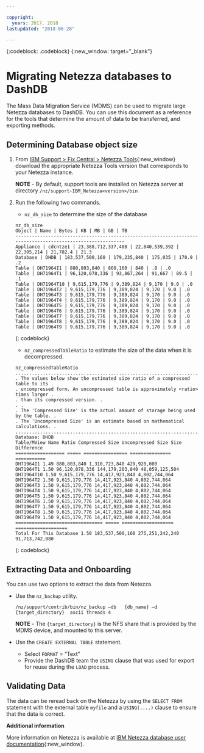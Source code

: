 ```yaml
---

copyright:
  years: 2017, 2018
lastupdated: "2018-06-28"

---
```

{:codeblock: .codeblock}
{:new_window: target="_blank"}


# Migrating Netezza databases to DashDB

The Mass Data Migration Service (MDMS) can be used to migrate large Netezza databases to DashDB. You can use this document as a reference for the tools that determine the amount of data to be transferred, and exporting methods.

## Determining Database object size
1. From [IBM Support > Fix Central > Netezza Tools](https://www-945.ibm.com/support/fixcentral/options?selectionBean.selectedTab=find&selection=ibm%2fInformation+Management%3bPureData+System+for+Analytics%3bibm%2fInformation+Management%2fNetezza+Tools){:new_window} download the appropriate Netezza Tools version that corresponds to your Netezza instance.

   **NOTE** - By default, support tools are installed on Netezza server at directory `/nz/support-IBM_Netezza<version>/bin`
   
2. Run the following two commands.
   - `nz_db_size` to determine the size of the database
   
   ```
   nz_db_size
   Object | Name | Bytes | KB | MB | GB | TB
   -----------------------------------------------------------------------------------------------------------
   Appliance | cdcntze1 | 23,388,712,337,408 | 22,840,539,392 | 22,305,214 | 21,782.4 | 21.3
   Database | DHDB | 183,537,500,160 | 179,235,840 | 175,035 | 170.9 | .2
   Table | DH71964I1 | 880,803,840 | 860,160 | 840 | .8 | .0
   Table | DH71964T1 | 96,120,078,336 | 93,867,264 | 91,667 | 89.5 | .1
   Table | DH71964T10 | 9,615,179,776 | 9,389,824 | 9,170 | 9.0 | .0
   Table | DH71964T2 | 9,615,179,776 | 9,389,824 | 9,170 | 9.0 | .0
   Table | DH71964T3 | 9,615,179,776 | 9,389,824 | 9,170 | 9.0 | .0
   Table | DH71964T4 | 9,615,179,776 | 9,389,824 | 9,170 | 9.0 | .0
   Table | DH71964T5 | 9,615,179,776 | 9,389,824 | 9,170 | 9.0 | .0
   Table | DH71964T6 | 9,615,179,776 | 9,389,824 | 9,170 | 9.0 | .0
   Table | DH71964T7 | 9,615,179,776 | 9,389,824 | 9,170 | 9.0 | .0
   Table | DH71964T8 | 9,615,179,776 | 9,389,824 | 9,170 | 9.0 | .0
   Table | DH71964T9 | 9,615,179,776 | 9,389,824 | 9,170 | 9.0 | .0
   ```
   {: codeblock}
   
   - `nz_compressedTableRatio` to estimate the size of the data when it is decompressed.
   
   ```
   nz_compressedTableRatio
   ....................................................................................
   . The values below show the estimated size ratio of a compressed table to its .
   . uncompressed form. An uncompressed table is approximately <ratio> times larger .
   . than its compressed version. .
   . .
   . The 'Compressed Size' is the actual amount of storage being used by the table. .
   . The 'Uncompressed Size' is an estimate based on mathematical calculations. .
   ....................................................................................
   Database: DHDB
   Table/MView Name Ratio Compressed Size Uncompressed Size Size Difference
   ================== ===== ================ =============== ===========
   DH71964I1 1.49 880,803,840 1,310,723,840 429,920,000
   DH71964T1 1.50 96,120,078,336 144,179,203,840 48,059,125,504
   DH71964T10 1.50 9,615,179,776 14,417,923,840 4,802,744,064
   DH71964T2 1.50 9,615,179,776 14,417,923,840 4,802,744,064
   DH71964T3 1.50 9,615,179,776 14,417,923,840 4,802,744,064
   DH71964T4 1.50 9,615,179,776 14,417,923,840 4,802,744,064
   DH71964T5 1.50 9,615,179,776 14,417,923,840 4,802,744,064
   DH71964T6 1.50 9,615,179,776 14,417,923,840 4,802,744,064
   DH71964T7 1.50 9,615,179,776 14,417,923,840 4,802,744,064
   DH71964T8 1.50 9,615,179,776 14,417,923,840 4,802,744,064
   DH71964T9 1.50 9,615,179,776 14,417,923,840 4,802,744,064
   ================================ ===== =================== ===================
   Total For This Database 1.50 183,537,500,160 275,251,242,240 91,713,742,080
   ```
   {: codeblock}

## Extracting Data and Onboarding

You can use two options to extract the data from Netezza.
- Use the `nz_backup` utility.
   ```
   /nz/support/contrib/bin/nz_backup –db   {db_name} –d  {target_directory}  ascii threads 4
   ```
   
   **NOTE** - The `{target_directory}` is the NFS share that is provided by the MDMS device, and mounted to this server.
   
- Use the `CREATE EXTERNAL TABLE` statement.
   - Select `FORMAT` = ”Text”
   - Provide the DashDB team the `USING` clause that was used for export for reuse during the `LOAD` process.
   
   
## Validating Data
The data can be reread back on the Netezza by using the `SELECT FROM` statement with the external table `myfile` and a `USING(....)` clause to ensure that the data is correct.
 
**Additional information**

More information on Netezza is available at [IBM Netezza database user documentation](https://www.ibm.com/support/knowledgecenter/en/SSULQD_7.2.1/com.ibm.nz.dbu.doc/c_dbuser_plg_overview.html){:new_window}.
